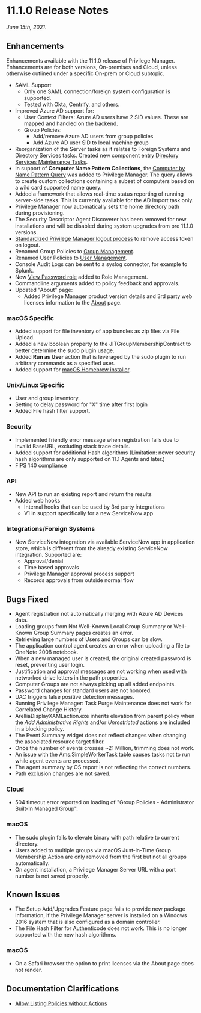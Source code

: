 [title]: # (11.1.0 Release)
[tags]: # (on-premises,cloud)
[priority]: # (30091)
# 11.1.0 Release Notes

_June 15th, 2021:_

## Enhancements

Enhancements available with the 11.1.0 release of Privilege Manager. Enhancements are for both versions, On-premises and Cloud, unless otherwise outlined under a specific On-prem or Cloud subtopic.

* SAML Support
  * Only one SAML connection/foreign system configuration is supported.
  * Tested with Okta, Centrify, and others.
* Improved Azure AD support for:
  * User Context Filters: Azure AD users have 2 SID values. These are mapped and handled on the backend.
  * Group Policies:
    * Add/remove Azure AD users from group policies
    * Add Azure AD user SID to local machine group
* Reorganization of the Server tasks as it relates to Foreign Systems and Directory Services tasks. Created new component entry [Directory Services Maintenance Tasks](../admin/tasks/server/fs-ds-maint.md).
* In support of __Computer Name Pattern Collections__, the [Computer by Name Pattern Query](../admin/resources/cust-data-src.md) was added to Privilege Manager. The query allows to create custom collections containing a subset of computers based on a wild card supported name query.
* Added a framework that allows real-time status reporting of running server-side tasks. This is currently available for the AD Import task only.
* Privilege Manager now automatically sets the home directory path during provisioning.
* The Security Descriptor Agent Discoverer has been removed for new installations and will be disabled during system upgrades from pre 11.1.0 versions.
* [Standardized Privilege Manager logout process](../getting-started/logout-scenarios.md) to remove access token on logout.
* Renamed Group Policies to [Group Management](../computer-groups/local-security/g-mgmt/index.md).
* Renamed User Policies to [User Management](../computer-groups/local-security/u-mgmt/index.md).
* Console Audit Logs can be sent to a syslog connector, for example to Splunk.
* New [View Password role](../admin/roles/index.md#privilege_manager_view_password_role) added to Role Management.
* Commandline arguments added to policy feedback and approvals.
* Updated "About" page:
  * Added Privilege Manager product version details and 3rd party web licenses information to the [About](../ui/navigation/about.md) page.

### macOS Specific

* Added support for file inventory of app bundles as zip files via File Upload.
* Added a new boolean property to the JITGroupMembershipContract to better determine the sudo plugin usage.
* Added __Run as User__ action that is leveraged by the sudo plugin to run arbitrary commands as a specified user.
* Added support for [macOS Homebrew installer](../computer-groups/macOS/examples/homebrew.md).

### Unix/Linux Specific

* User and group inventory.
* Setting to delay password for "X" time after first login
* Added File hash filter support.

### Security

* Implemented friendly error message when registration fails due to invalid BaseURL, excluding stack trace details.
* Added support for additional Hash algorithms (Limitation: newer security hash algorithms are only supported on 11.1 Agents and later.)
* FIPS 140 compliance

### API

* New API to run an existing report and return the results
* Added web hooks
  * Internal hooks that can be used by 3rd party integrations
  * V1 in support specifically for a new ServiceNow app

### Integrations/Foreign Systems

* New ServiceNow integration via available ServiceNow app in application store, which is different from the already existing ServiceNow integration. Supported are:
  * Approval/denial
  * Time based approvals
  * Privilege Manager approval process support
  * Records approvals from outside normal flow

## Bugs Fixed

* Agent registration not automatically merging with Azure AD Devices data.
* Loading groups from Not Well-Known Local Group Summary or Well-Known Group Summary pages creates an error.
* Retrieving large numbers of Users and Groups can be slow.
* The application control agent creates an error when uploading a file to OneNote 2008 notebook.
* When a new managed user is created, the original created password is reset, preventing user login.
* Justification and approval messages are not working when used with networked drive letters in the path properties.
* Computer Groups are not always picking up all added endpoints.
* Password changes for standard users are not honored.
* UAC triggers false positive detection messages.
* Running Privilege Manager: Task Purge Maintenance does not work for Correlated Change History.
* ArelliaDisplayXAMLaction.exe inherits elevation from parent policy when the _Add Administrative Rights_ and/or _Unrestricted_ actions are included in a blocking policy.
* The Event Summary widget does not reflect changes when changing the associated resource target filter.
* Once the number of events crosses ~21 Million, trimming does not work.
* An issue with the Ams.SimpleWorkerTask table causes tasks not to run while agent events are processed.
* The agent summary by OS report is not reflecting the correct numbers.
* Path exclusion changes are not saved.

### Cloud

* 504 timeout error reported on loading of "Group Policies - Administrator Built-In Managed Group".

### macOS

* The sudo plugin fails to elevate binary with path relative to current directory.
* Users added to multiple groups via macOS Just-in-Time Group Membership Action are only removed from the first but not all groups automatically.
* On agent installation, a Privilege Manager Server URL with a port number is not saved properly.

## Known Issues

* The Setup Add/Upgrades Feature page fails to provide new package information, if the Privilege Manager server is installed on a Windows 2016 system that is also configured as a domain controller.
* The File Hash Filter for Authenticode does not work. This is no longer supported with the new hash algorithms.

### macOS

* On a Safari browser the option to print licenses via the About page does not render.

## Documentation Clarifications

* [Allow Listing Policies without Actions](../computer-groups/app-control/examples/safe/index.md#allow_listing_policies_without_actions)
